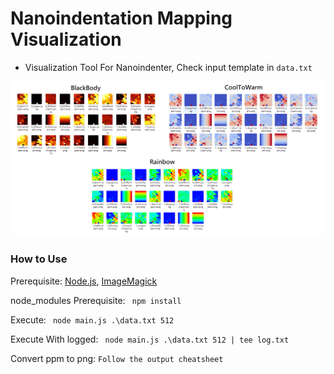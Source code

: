 # Nanoindentation Mapping Visualization

* Visualization Tool For Nanoindenter, Check input template in `data.txt`

![](https://github.com/yanagiragi/Nanoindentation-Mapping-Visualization/blob/df651cae51e94d55d326df2493467e3868d90089/DemoResults/result.PNG)


### How to Use

Prerequisite: [Node.js](https://nodejs.org/en/), [ImageMagick](https://www.imagemagick.org/index.php)

node_modules Prerequisite:  ``` npm install```

Execute: ``` node main.js .\data.txt 512```

Execute With logged: ``` node main.js .\data.txt 512 | tee log.txt```

Convert ppm to png: ```Follow the output cheatsheet```

